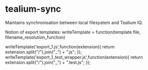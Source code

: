 # tealium-sync
Maintains synchronisation between local filesystem and Tealium IQ.

Notion of export templates:
  writeTemplate = function(template file, filename_resolution_function)
  
  writeTemplate('export_1.js',function(extension){ return extension.split("/").join("\_") + ".js"; });
  writeTemplate('export_1_test_wrapper.js',function(extension){ return extension.split("/").join("\_") + ".test.js"; });

